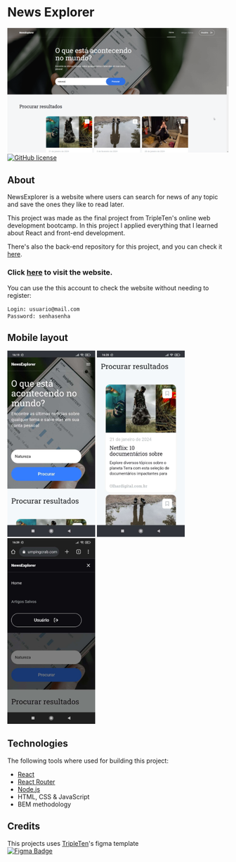 # News Explorer
![Front page image](./assets/img/frontpage.png)
[![GitHub license](https://img.shields.io/github/license/Naereen/StrapDown.js.svg)](https://github.com/anynoise00/news-explorer-frontend/blob/main/LICENSE)  

## About
NewsExplorer is a website where users can search for news of any topic and save the ones they like to read later.  

This project was made as the final project from TripleTen's online web development bootcamp.
In this project I applied everything that I learned about React and front-end development.

There's also the back-end repository for this project, and you can check it [here](https://github.com/anynoise00/news-explorer-backend).

### Click [here](https://newsexplorer.jumpingcrab.com/) to visit the website.

You can use the this account to check the website without needing to register:
```
Login: usuario@mail.com
Password: senhasenha
```

## Mobile layout
<img src="./assets/img/mobile-1.jpg" width="200" alt="Mobile image 1"> <img src="./assets/img/mobile-2.jpg" width="200" alt="Mobile image 2"> <img src="./assets/img/mobile-3.jpg" width="200" alt="Mobile image 3">

## Technologies
The following tools where used for building this project:
- [React](https://reactjs.org/)
- [React Router](https://reactrouter.com/en/main)
- [Node.js](https://nodejs.org/en/)
- HTML, CSS & JavaScript
- BEM methodology

## Credits
This projects uses [TripleTen](https://tripleten.com/)'s figma template  
[![Figma Badge](https://img.shields.io/badge/Figma-F24E1E?style=for-the-badge&logo=figma&logoColor=white)](https://www.figma.com/file/pjv6Im0hLJ0Rny2zSYZXQ3/Seu-projeto-final-pt?type=design&node-id=0-1&mode=design&t=PEhFyr7EpFBRQt42-0)
